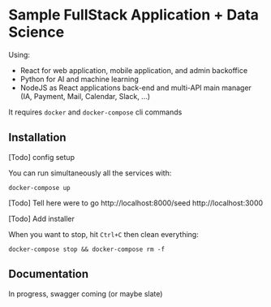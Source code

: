 # Sample FullStack Application + Data Science
Using:
* React for web application, mobile application, and admin backoffice
* Python for AI and machine learning
* NodeJS as React applications back-end and multi-API main manager (IA, Payment, Mail, Calendar, Slack, ...)

It requires ```docker``` and ```docker-compose``` cli commands

## Installation

[Todo] config setup

You can run simultaneously all the services with:
```
docker-compose up
```

[Todo] Tell here were to go http://localhost:8000/seed http://localhost:3000

[Todo] Add installer

When you want to stop, hit ```Ctrl+C``` then clean everything:
```
docker-compose stop && docker-compose rm -f
```

## Documentation
In progress, swagger coming (or maybe slate)
